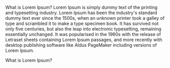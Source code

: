What is Lorem Ipsum?
Lorem Ipsum is simply dummy text of the printing and typesetting
 industry. 
 Lorem Ipsum has been the industry's standard dummy text ever 
 since the 1500s, when an unknown printer took a galley of type 
 and scrambled it to make a type specimen book. 
 It has survived not only five centuries, 
 but also the leap into electronic typesetting, 
 remaining essentially unchanged. It was popularised in the 1960s 
 with the release of Letraset sheets containing Lorem Ipsum passages,
  and more recently with desktop publishing software like Aldus 
  PageMaker including versions of Lorem Ipsum.


What is Lorem Ipsum?